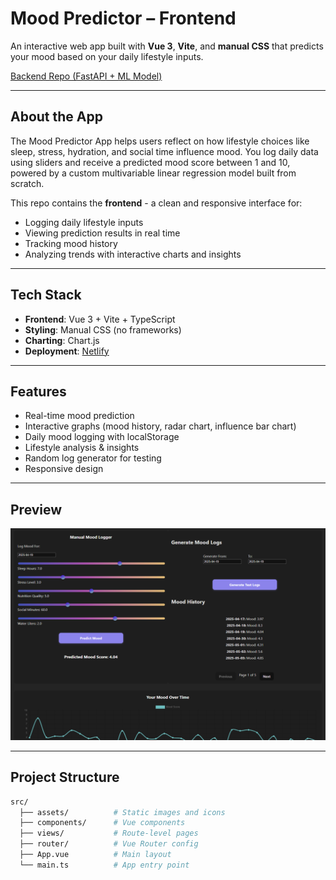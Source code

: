 # Mood Predictor – Frontend

An interactive web app built with **Vue 3**, **Vite**, and **manual CSS** that predicts your mood based on your daily lifestyle inputs.

[Backend Repo (FastAPI + ML Model)](https://github.com/lukitasxue/backend_moodPredPage)

---

## About the App

The Mood Predictor App helps users reflect on how lifestyle choices like sleep, stress, hydration, and social time influence mood. You log daily data using sliders and receive a predicted mood score between 1 and 10, powered by a custom multivariable linear regression model built from scratch.

This repo contains the **frontend** - a clean and responsive interface for:

- Logging daily lifestyle inputs
- Viewing prediction results in real time
- Tracking mood history
- Analyzing trends with interactive charts and insights

---

## Tech Stack

- **Frontend**: Vue 3 + Vite + TypeScript
- **Styling**: Manual CSS (no frameworks)
- **Charting**: Chart.js
- **Deployment**: [Netlify](https://www.netlify.com/)

---

## Features

- Real-time mood prediction
- Interactive graphs (mood history, radar chart, influence bar chart)
- Daily mood logging with localStorage
- Lifestyle analysis & insights
- Random log generator for testing
- Responsive design

---

## Preview

<img src="./src/assets/moodAppShowcase_2.png" alt="Mood App Screenshot" width="600" />

---

## Project Structure

```bash
src/
  ├── assets/          # Static images and icons
  ├── components/      # Vue components
  ├── views/           # Route-level pages
  ├── router/          # Vue Router config
  ├── App.vue          # Main layout
  └── main.ts          # App entry point
